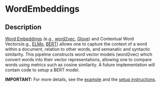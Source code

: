 # WordEmbeddings
## Description
[Word Embeddings](https://towardsdatascience.com/introduction-to-word-embedding-and-word2vec-652d0c2060fa) (e.g., [word2vec](https://proceedings.neurips.cc/paper/2013/file/9aa42b31882ec039965f3c4923ce901b-Paper.pdf), [Glove](https://aclanthology.org/D14-1162.pdf)) and Contextual Word Vectors(e.g., [ELMo](https://aclanthology.org/N18-1202.pdf), [BERT](https://proceedings.neurips.cc/paper/2017/file/3f5ee243547dee91fbd053c1c4a845aa-Paper.pdf)) allows one to capture the context of a word within a document, relation to other words, and semanatic and syntactic similarity. 
This pipeline constructs word vector models (word2vec) which convert words into their vector representations, allowing one to compare words using metrics such as cosine similarity. A future implementation will contain code to setup a BERT model.

**IMPORTANT:** For more details, see the [example](https://github.com/miielab/miienlp/blob/main/examples/wordEmbeddings_example.md) and the [setup instructions](https://github.com/miielab/miienlp/blob/main/documentation/user_documentation/wordEmbeddings.md).

